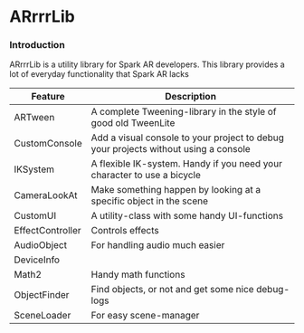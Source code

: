 # ARrrrLib
### Introduction
ARrrrLib is a utility library for Spark AR developers.
This library provides a lot of everyday functionality that Spark AR lacks

Feature | Description
--- | ---
ARTween | A complete Tweening-library in the style of good old TweenLite
CustomConsole | Add a visual console to your project to debug your projects without using a console
IKSystem | A flexible IK-system. Handy if you need your character to use a bicycle
CameraLookAt | Make something happen by looking at a specific object in the scene
CustomUI | A utility-class with some handy UI-functions
EffectController | Controls effects
AudioObject | For handling audio much easier
DeviceInfo | 
Math2 | Handy math functions
ObjectFinder | Find objects, or not and get some nice debug-logs
SceneLoader | For easy scene-manager
